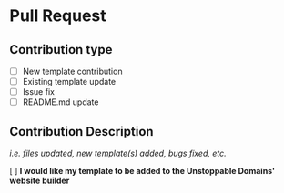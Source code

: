 # Pull Request

## Contribution type

- [ ] New template contribution
- [ ] Existing template update
- [ ] Issue fix
- [ ] README.md update

## Contribution Description

_i.e. files updated, new template(s) added, bugs fixed, etc._

[ ] **I would like my template to be added to the Unstoppable Domains' website builder** <!-- Remove if not applicable -->
